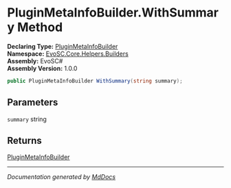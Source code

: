 ﻿<!--  
  <auto-generated>   
    The contents of this file were generated by a tool.  
    Changes to this file may be list if the file is regenerated  
  </auto-generated>   
-->

# PluginMetaInfoBuilder.WithSummary Method

**Declaring Type:** [PluginMetaInfoBuilder](../index.md)  
**Namespace:** [EvoSC.Core.Helpers.Builders](../../index.md)  
**Assembly:** EvoSC\#  
**Assembly Version:** 1.0.0

```csharp
public PluginMetaInfoBuilder WithSummary(string summary);
```

## Parameters

`summary`  string

## Returns

[PluginMetaInfoBuilder](../index.md)

___

*Documentation generated by [MdDocs](https://github.com/ap0llo/mddocs)*
